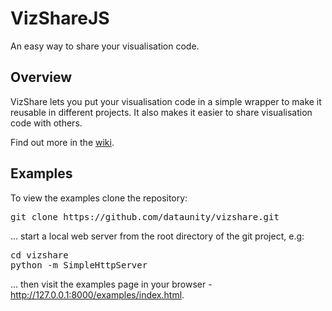 VizShareJS
==========

An easy way to share your visualisation code.

Overview
--------

VizShare lets you put your visualisation code in a simple wrapper to make it reusable in different projects. It also makes it easier to share visualisation code with others.

Find out more in the <a href="https://github.com/dataunity/vizshare/wiki">wiki</a>.

Examples
--------

To view the examples clone the repository:

<pre>
git clone https://github.com/dataunity/vizshare.git
</pre>

... start a local web server from the root directory of the git project, e.g:

<pre>
cd vizshare
python -m SimpleHttpServer
</pre>

... then visit the examples page in your browser - http://127.0.0.1:8000/examples/index.html.
